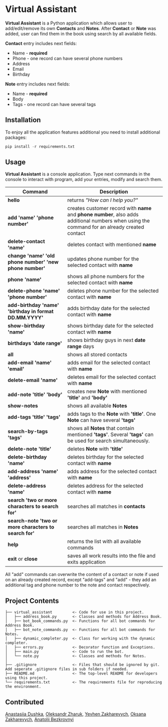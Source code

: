 # Virtual Assistant  

**Virtual Assistant** is a Python application which allows user to add/edit/remove its own **Contacts** and **Notes**. After **Contact** or **Note** was added, user can find them in the book using search by all available fields.

**Contact** entry includes next fields:
- Name - **required**
- Phone - one record can have several phone numbers
- Address
- Email
- Birthday

**Note** entry includes next fields:
- Name - **required**
- Body
- Tags - one record can have several tags

## Installation

To enjoy all the application features additional you need to install additional packages: 

```python
pip install -r requirements.txt  
```

## Usage

**Virtual Assistant** is a console application. Type next commands in the console to interact with program, add your entries, modify and search them.    

| Command| Description|
| ------ | ---------- |
|**hello**|returns _"How can I help you?"_
|**add 'name' 'phone number'**|creates customer record with **name** and **phone number**, also adds additional numbers when using the command for an already created contact
|**delete-contact 'name'**|deletes contact with mentioned **name**
|**change 'name' 'old phone number' 'new phone number'**|updates phone number for the selected contact with **name** 
|**phone 'name'**|shows all phone numbers for the selected contact with **name** 
|**delete-phone 'name' 'phone number'**|deletes phone number for the selected contact with **name** 
|**add-birthday 'name' 'birthday in format DD.MM.YYYY'**|adds birthday date for the selected contact with **name** 
|**show-birthday 'name'**|shows birthday date for the selected contact with **name** 
|**birthdays 'date range'**|shows birthday guys in next **date range** days
|**all**|shows all stored contacts
|**add-email 'name' 'email'**|adds email for the selected contact with **name** 
|**delete-email 'name'**|deletes email for the selected contact with **name** 
|**add-note 'title' 'body'**|creates new **Note** with mentioned **'title'** and **'body'**
|**show-notes**|shows all available **Notes**
|**add-tags 'title' 'tags'**|adds tags to the **Note** with **'title'**. One **Note** can have several **'tags'**
|**search-by-tags 'tags'**|shows all **Notes** that contain mentioned **'tags'**. Several **'tags'** can be used for search simultaneously.
|**delete-note 'title'**|deletes **Note** with **'title'**
|**delete-birthday 'name'**|deletes birthday for the selected contact with **name** 
|**add-address 'name' 'address'**|adds address for the selected contact with **name** 
|**delete-address 'name'**|deletes address for the selected contact with **name**
|**search 'two or more characters to search for'**|searches all matches in **contacts**
|**search-note 'two or more characters to search for'**|searches all matches in **Notes**
|**help**|returns the list with all available commands
|**exit** or **close**|saves all work results into the file and exits application

All "add" commands can overwrite the content of a contact or note if used on an already created record, except "add-tags" and "add" - they add an additional tag and phone number to the note and contact respectively. 

## Project Contents
```
├── virtual_assistant         <- Code for use in this project.
│   ├── address_book.py       <- Classes and methods for Address Book.
│   ├── bot_book_commands.py  <- Functions for all bot commands for Address Book.
│   ├── bot_note_commands.py  <- Functions for all bot commands for Notes.
│   ├── dynamic_completer.py  <- Class for working with the dynamic completer.
│   ├── errors.py             <- Decorator function and Exceptions.
│   ├── main.py               <- Code to run the bot.
│   └── note.py               <- Classes and methods for Notes.
│
├── .gitignore                <- Files that should be ignored by git. Add seperate .gitignore files in sub folders if needed.
├── README.md                 <- The top-level README for developers using this project.
└── requirements.txt          <- The requirements file for reproducing the environment.
```
## Contributed 

[Anastasiia Dushka](https://github.com/Arnary), [Oleksandr Zharuk](https://github.com/zharuk-alex), [Yevhen Zakharevych](https://github.com/yevhen-zakharevych), [Oksana Zakharevych](https://github.com/oksana-habbasova), [Anatolii Bezkrovnyi](https://github.com/Anatoliy-Bezkrovnyi)

